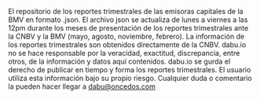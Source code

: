 El repositorio de los reportes trimestrales de las emisoras capitales de la BMV en formato .json. El archivo json se actualiza de lunes a viernes a las 12pm durante los meses de presentación de los reportes trimestrales ante la CNBV y la BMV (mayo, agosto, noviembre, febrero). La información de los reportes trimestrales son obtenidos directamente de la CNBV. dabu.io no se hace responsable por la veracidad, exactitud, discrepancia, entre otros, de la información y datos aquí contenidos. dabu.io se gurda el derecho de publicar en tiempo y forma los reportes trimestrales. El usuario utiliza esta información bajo su propio riesgo. Cualquier duda o comentario la pueden hacer llegar a dabu@oncedos.com
